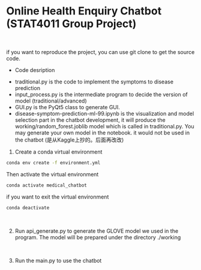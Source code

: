 # Online Health Enquiry Chatbot (STAT4011 Group Project)
<br>

if you want to reproduce the project, you can use git clone to get the source code.

* Code desription
- traditional.py is the code to implement the symptoms to disease prediction
- input_process.py is the intermediate program to decide the version of model (traditional/advanced)
- GUI.py is the PyQt5 class to generate GUI.
- disease-symptom-prediction-ml-99.ipynb is the visualization and model selection part in the chatbot development,
  it will produce the working/random_forest.joblib model which is called in traditional.py. You may generate your own model in the notebook.
  it would not be used in the chatbot
  (是从Kaggle上抄的。后面再改改)


1. Create a conda virtual environment
```bash
conda env create -f environment.yml
```
Then activate the virtual environment
```bash
conda activate medical_chatbot
```
if you want to exit the virtual environment
```bash
conda deactivate
```
<br>

2. Run api_generate.py to generate the GLOVE model we used in the program. The model will be prepared under the directory ./working

<br>

3. Run the main.py to use the chatbot

